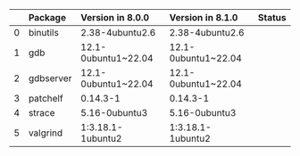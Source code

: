 <!-- markdown-link-check-disable -->

|    | Package   | Version in 8.0.0    | Version in 8.1.0    | Status   |
|---:|:----------|:--------------------|:--------------------|:---------|
|  0 | binutils  | 2.38-4ubuntu2.6     | 2.38-4ubuntu2.6     |          |
|  1 | gdb       | 12.1-0ubuntu1~22.04 | 12.1-0ubuntu1~22.04 |          |
|  2 | gdbserver | 12.1-0ubuntu1~22.04 | 12.1-0ubuntu1~22.04 |          |
|  3 | patchelf  | 0.14.3-1            | 0.14.3-1            |          |
|  4 | strace    | 5.16-0ubuntu3       | 5.16-0ubuntu3       |          |
|  5 | valgrind  | 1:3.18.1-1ubuntu2   | 1:3.18.1-1ubuntu2   |          |